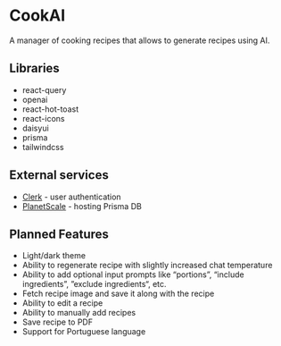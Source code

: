 # CookAI

A manager of cooking recipes that allows to generate recipes using AI.

## Libraries

- react-query
- openai
- react-hot-toast
- react-icons
- daisyui
- prisma
- tailwindcss

## External services

- [Clerk](clerk.com) - user authentication
- [PlanetScale](planetscale.com) - hosting Prisma DB

## Planned Features

- Light/dark theme
- Ability to regenerate recipe with slightly increased chat temperature
- Ability to add optional input prompts like “portions”, “include ingredients”, ”exclude ingredients“, etc.
- Fetch recipe image and save it along with the recipe
- Ability to edit a recipe
- Ability to manually add recipes
- Save recipe to PDF
- Support for Portuguese language
